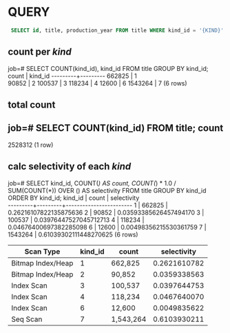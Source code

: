 # QUERY 
```sql
 SELECT id, title, production_year FROM title WHERE kind_id = '{KIND}'
  ```

## count per *kind*
job=# SELECT COUNT(kind_id), kind_id  FROM title GROUP BY kind_id;
  count  | kind_id 
---------+---------
  662825 |       1   
   90852 |       2
  100537 |       3
  118234 |       4
   12600 |       6
 1543264 |       7
(6 rows)

## total count
job=# SELECT COUNT(kind_id) FROM title;
  count  
---------
 2528312
(1 row)

## calc selectivity of each *kind*
job=# SELECT 
    kind_id,
    COUNT(*) AS count,
    COUNT(*) * 1.0 / SUM(COUNT(*)) OVER () AS selectivity
FROM 
    title
GROUP BY 
    kind_id
ORDER BY 
    kind_id;
 kind_id |  count  |      selectivity       
---------+---------+------------------------
       1 |  662825 | 0.26216107822135875636
       2 |   90852 | 0.03593385626457494170
       3 |  100537 | 0.03976447527045712713
       4 |  118234 | 0.04676400697382285098
       6 |   12600 | 0.00498356215530361759
       7 | 1543264 | 0.61039302111448270625
(6 rows)



| Scan Type | kind_id | count | selectivity |
|-----------|---------|-------|-------------|
| Bitmap Index/Heap | 1 | 662,825 | 0.2621610782 |
| Bitmap Index/Heap | 2 | 90,852 | 0.0359338563 |
| Index Scan | 3 | 100,537 | 0.0397644753 |
| Index Scan | 4 | 118,234 | 0.0467640070 |
| Index Scan | 6 | 12,600 | 0.0049835622 |
| Seq Scan | 7 | 1,543,264 | 0.6103930211 |